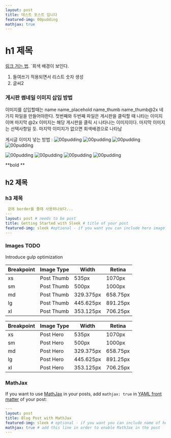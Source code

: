 ```yaml
---
layout: post
title: 테스트 포스트 입니다
featured-img: 00pudding
mathjax: true
---
```


# h1 제목

[링크 거는 법](https://pages.github.com).
`회색 배경이 보인다.

1. 들여쓰기 적용되면서 리스트 숫자 생성
2. 글씨2

### 게시판 썸네일 이미지 삽입 방법
이미지를 삽입할때는 
name
name_placehold
name_thumb
name_thumb@2x 네가지 파일을 만들어야한다.
첫번째와 두번째 파일은 게시판을 클릭할 때 나타는 이미지이며
마지막 @2x 이미지는 해당 게시판을 클릭 시 나타나는 이미지이다.
마지막 이미지는 선택사항일 듯. 마지막 이미지가 없으면 회색배경으로 나타남

게시글 이미지 넣는 방법 :
![00pudding](../assets/img/posts/00pudding.jpg")
![00pudding](/assets/img/posts/00pudding.jpg")
![00pudding](./assets/img/posts/00pudding.jpg")
![00pudding](assets/img/posts/00pudding.jpg")

![00pudding](../images/00pudding.jpg")
![00pudding](./images/00pudding.jpg")
![00pudding](/images/00pudding.jpg")
![00pudding](images/00pudding.jpg")

**bold **
## h2 제목
### h3 제목

```yaml
 겉에 border를 줄때 사용하나보다...
---
layout: post # needs to be post
title: Getting Started with Sleek # title of your post
featured-img: sleek #optional - if you want you can include hero image
---

```


### Images TODO

Introduce gulp optimization

Breakpoint | Image Type | Width | Retina
------------ | ------------ | ------------- | -------------
xs |Post Thumb | 535px | 1070px
sm |Post Thumb | 500px| 1000px
md |Post Thumb | 329.375px | 658.75px
lg |Post Thumb | 445.625px | 891.25px
xl |Post Thumb | 353.125px | 706.25px

Breakpoint | Image Type | Width | Retina
------------ | ------------ | ------------- | -------------
xs |Post Hero | 535px | 1070px
sm |Post Hero | 500px| 1000px
md |Post Hero | 329.375px | 658.75px
lg |Post Hero | 445.625px | 891.25px
xl |Post Hero | 353.125px | 706.25px

### MathJax

If you want to use [MathJax](https://www.mathjax.org/) in your posts, add `mathjax: true` in [YAML front matter](https://jekyllrb.com/docs/frontmatter/) of your post:

```yaml
---
layout: post
title: Blog Post with MathJax
featured-img: sleek # optional - if you want you can include name of hero image
mathjax: true # add this line in order to enable MathJax in the post
---
```

